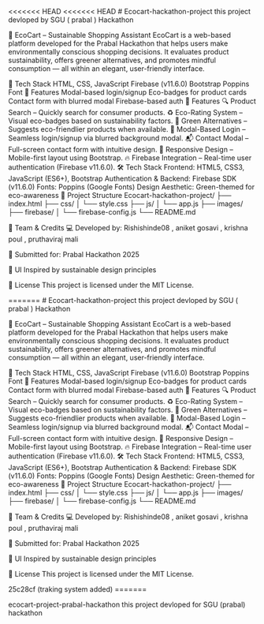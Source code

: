<<<<<<< HEAD <<<<<<< HEAD ﻿# Ecocart-hackathon-project this project devloped by SGU ( prabal ) Hackathon

🌿 EcoCart – Sustainable Shopping Assistant
EcoCart is a web-based platform developed for the Prabal Hackathon that helps users make environmentally conscious shopping decisions. It evaluates product sustainability, offers greener alternatives, and promotes mindful consumption — all within an elegant, user-friendly interface.

🔧 Tech Stack
HTML, CSS, JavaScript
Firebase (v11.6.0)
Bootstrap
Poppins Font
🔐 Features
Modal-based login/signup
Eco-badges for product cards
Contact form with blurred modal
Firebase-based auth
📌 Features
🔍 Product Search – Quickly search for consumer products.
♻️ Eco-Rating System – Visual eco-badges based on sustainability factors.
🌱 Green Alternatives – Suggests eco-friendlier products when available.
🔐 Modal-Based Login – Seamless login/signup via blurred background modal.
📬 Contact Modal – Full-screen contact form with intuitive design.
📱 Responsive Design – Mobile-first layout using Bootstrap.
🔥 Firebase Integration – Real-time user authentication (Firebase v11.6.0).
🛠️ Tech Stack
Frontend: HTML5, CSS3, JavaScript (ES6+), Bootstrap
Authentication & Backend: Firebase SDK (v11.6.0)
Fonts: Poppins (Google Fonts)
Design Aesthetic: Green-themed for eco-awareness
📁 Project Structure
Ecocart-hackathon-project/ ├── index.html ├── css/ │ └── style.css ├── js/ │ └── app.js ├── images/ ├── firebase/ │ └── firebase-config.js └── README.md

🙌 Team & Credits 💻 Developed by: Rishishinde08 , aniket gosavi , krishna poul , pruthaviraj mali

🚀 Submitted for: Prabal Hackathon 2025

🎨 UI Inspired by sustainable design principles

📜 License This project is licensed under the MIT License.

======= ﻿# Ecocart-hackathon-project this project devloped by SGU ( prabal ) Hackathon

🌿 EcoCart – Sustainable Shopping Assistant
EcoCart is a web-based platform developed for the Prabal Hackathon that helps users make environmentally conscious shopping decisions. It evaluates product sustainability, offers greener alternatives, and promotes mindful consumption — all within an elegant, user-friendly interface.

🔧 Tech Stack
HTML, CSS, JavaScript
Firebase (v11.6.0)
Bootstrap
Poppins Font
🔐 Features
Modal-based login/signup
Eco-badges for product cards
Contact form with blurred modal
Firebase-based auth
📌 Features
🔍 Product Search – Quickly search for consumer products.
♻️ Eco-Rating System – Visual eco-badges based on sustainability factors.
🌱 Green Alternatives – Suggests eco-friendlier products when available.
🔐 Modal-Based Login – Seamless login/signup via blurred background modal.
📬 Contact Modal – Full-screen contact form with intuitive design.
📱 Responsive Design – Mobile-first layout using Bootstrap.
🔥 Firebase Integration – Real-time user authentication (Firebase v11.6.0).
🛠️ Tech Stack
Frontend: HTML5, CSS3, JavaScript (ES6+), Bootstrap
Authentication & Backend: Firebase SDK (v11.6.0)
Fonts: Poppins (Google Fonts)
Design Aesthetic: Green-themed for eco-awareness
📁 Project Structure
Ecocart-hackathon-project/ ├── index.html ├── css/ │ └── style.css ├── js/ │ └── app.js ├── images/ ├── firebase/ │ └── firebase-config.js └── README.md

🙌 Team & Credits 💻 Developed by: Rishishinde08 , aniket gosavi , krishna poul , pruthaviraj mali

🚀 Submitted for: Prabal Hackathon 2025

🎨 UI Inspired by sustainable design principles

📜 License This project is licensed under the MIT License.

25c28cf (traking system added) =======

ecocart-project-prabal-hackathon
this project devloped for SGU (prabal) hackathon

